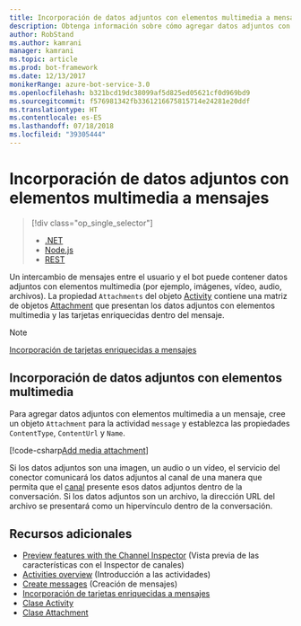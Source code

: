 ```yaml
---
title: Incorporación de datos adjuntos con elementos multimedia a mensajes | Microsoft Docs
description: Obtenga información sobre cómo agregar datos adjuntos con elementos multimedia a los mensajes mediante el SDK de Bot Builder para. NET.
author: RobStand
ms.author: kamrani
manager: kamrani
ms.topic: article
ms.prod: bot-framework
ms.date: 12/13/2017
monikerRange: azure-bot-service-3.0
ms.openlocfilehash: b321bcd19dc38099af5d825ed05621cf0d969bd9
ms.sourcegitcommit: f576981342fb3361216675815714e24281e20ddf
ms.translationtype: HT
ms.contentlocale: es-ES
ms.lasthandoff: 07/18/2018
ms.locfileid: "39305444"
---
```

# <a name="add-media-attachments-to-messages"></a>Incorporación de datos adjuntos con elementos multimedia a mensajes
> [!div class="op_single_selector"]
> - [.NET](../dotnet/bot-builder-dotnet-add-media-attachments.md)
> - [Node.js](../nodejs/bot-builder-nodejs-send-receive-attachments.md)
> - [REST](../rest-api/bot-framework-rest-connector-add-media-attachments.md)

Un intercambio de mensajes entre el usuario y el bot puede contener datos adjuntos con elementos multimedia (por ejemplo, imágenes, vídeo, audio, archivos). La propiedad `Attachments` del objeto <a href="https://docs.botframework.com/en-us/csharp/builder/sdkreference/dc/d2f/class_microsoft_1_1_bot_1_1_connector_1_1_activity.html" target="_blank">Activity</a> contiene una matriz de objetos <a href="https://docs.microsoft.com/en-us/dotnet/api/microsoft.bot.connector.attachments?view=botconnector-3.12.2.4" target="_blank">Attachment</a> que presentan los datos adjuntos con elementos multimedia y las tarjetas enriquecidas dentro del mensaje. 

> [!NOTE]
> [Incorporación de tarjetas enriquecidas a mensajes](bot-builder-dotnet-add-rich-card-attachments.md)

## <a name="add-a-media-attachment"></a>Incorporación de datos adjuntos con elementos multimedia  

Para agregar datos adjuntos con elementos multimedia a un mensaje, cree un objeto `Attachment` para la actividad `message` y establezca las propiedades `ContentType`, `ContentUrl` y `Name`. 

[!code-csharp[Add media attachment](../includes/code/dotnet-add-attachments.cs#addMediaAttachment)]

Si los datos adjuntos son una imagen, un audio o un vídeo, el servicio del conector comunicará los datos adjuntos al canal de una manera que permita que el [canal](bot-builder-dotnet-channeldata.md) presente esos datos adjuntos dentro de la conversación. Si los datos adjuntos son un archivo, la dirección URL del archivo se presentará como un hipervínculo dentro de la conversación.

## <a name="additional-resources"></a>Recursos adicionales

- [Preview features with the Channel Inspector][inspector] (Vista previa de las características con el Inspector de canales)
- [Activities overview](bot-builder-dotnet-activities.md) (Introducción a las actividades)
- [Create messages](bot-builder-dotnet-create-messages.md) (Creación de mensajes)
- [Incorporación de tarjetas enriquecidas a mensajes](bot-builder-dotnet-add-rich-card-attachments.md)
- <a href="https://docs.botframework.com/en-us/csharp/builder/sdkreference/dc/d2f/class_microsoft_1_1_bot_1_1_connector_1_1_activity.html" target="_blank">Clase Activity</a>
- <a href="https://docs.microsoft.com/en-us/dotnet/api/microsoft.bot.connector.attachments?view=botconnector-3.12.2.4" target="_blank">Clase Attachment</a>

[inspector]: ../bot-service-channel-inspector.md


